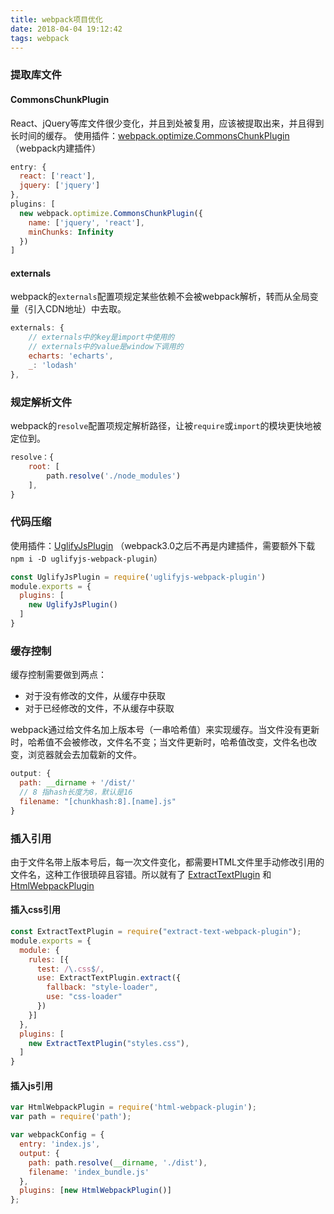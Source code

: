 ```yaml
---
title: webpack项目优化
date: 2018-04-04 19:12:42
tags: webpack
---
```

### 提取库文件
#### CommonsChunkPlugin
React、jQuery等库文件很少变化，并且到处被复用，应该被提取出来，并且得到长时间的缓存。
使用插件：[webpack.optimize.CommonsChunkPlugin](https://webpack.js.org/plugins/commons-chunk-plugin/#extra-async-commons-chunk)（webpack内建插件）
```js
entry: {
  react: ['react'],
  jquery: ['jquery']
},
plugins: [
  new webpack.optimize.CommonsChunkPlugin({
    name: ['jquery', 'react'],
    minChunks: Infinity
  })
]
```

<!-- more -->
#### externals
webpack的`externals`配置项规定某些依赖不会被webpack解析，转而从全局变量（引入CDN地址）中去取。
```js
externals: {
    // externals中的key是import中使用的
    // externals中的value是window下调用的
    echarts: 'echarts',
    _: 'lodash'
},
```

### 规定解析文件
webpack的`resolve`配置项规定解析路径，让被`require`或`import`的模块更快地被定位到。
```js
resolve：{
    root: [
        path.resolve('./node_modules')
    ],
}
```

### 代码压缩
使用插件：[UglifyJsPlugin](https://webpack.js.org/plugins/uglifyjs-webpack-plugin/) （webpack3.0之后不再是内建插件，需要额外下载`npm i -D uglifyjs-webpack-plugin`）
```js
const UglifyJsPlugin = require('uglifyjs-webpack-plugin')
module.exports = {
  plugins: [
    new UglifyJsPlugin()
  ]
}
```

### 缓存控制
缓存控制需要做到两点：
* 对于没有修改的文件，从缓存中获取
* 对于已经修改的文件，不从缓存中获取

webpack通过给文件名加上版本号（一串哈希值）来实现缓存。当文件没有更新时，哈希值不会被修改，文件名不变；当文件更新时，哈希值改变，文件名也改变，浏览器就会去加载新的文件。
```js
output: {
  path: __dirname + '/dist/'
  // 8 指hash长度为8，默认是16
  filename: "[chunkhash:8].[name].js"
}
```

### 插入引用
由于文件名带上版本号后，每一次文件变化，都需要HTML文件里手动修改引用的文件名，这种工作很琐碎且容错。所以就有了 [ExtractTextPlugin](https://webpack.js.org/plugins/extract-text-webpack-plugin/#options) 和 [HtmlWebpackPlugin](https://webpack.js.org/plugins/html-webpack-plugin/#src/components/Sidebar/Sidebar.jsx)

#### 插入css引用
```js
const ExtractTextPlugin = require("extract-text-webpack-plugin");
module.exports = {
  module: {
    rules: [{
      test: /\.css$/,
      use: ExtractTextPlugin.extract({
        fallback: "style-loader",
        use: "css-loader"
      })
    }]
  },
  plugins: [
    new ExtractTextPlugin("styles.css"),
  ]
}
```

#### 插入js引用
```js
var HtmlWebpackPlugin = require('html-webpack-plugin');
var path = require('path');

var webpackConfig = {
  entry: 'index.js',
  output: {
    path: path.resolve(__dirname, './dist'),
    filename: 'index_bundle.js'
  },
  plugins: [new HtmlWebpackPlugin()]
};
```
